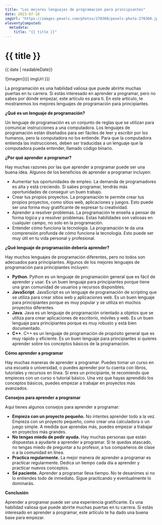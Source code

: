 ```yaml
---
title: "Los mejores lenguajes de programación para principiantes"
date: 2023-07-18
imgUrl: "https://images.pexels.com/photos/270360/pexels-photo-270360.jpeg?auto=compress&cs=tinysrgb&w=1260&h=750&dpr=1"
eleventyComputed:
  metadata:
    title: "{{ title }}"
---
```


# {{ title }}

{{ date | readableDate}}


![imagen]({{ imgUrl }})


La programación es una habilidad valiosa que puede abrirte muchas puertas en tu carrera. Si estás interesado en aprender a programar, pero no sabes por dónde empezar, este artículo es para ti. En este artículo, te mostraremos los mejores lenguajes de programación para principiantes.

**¿Qué es un lenguaje de programación?**

Un lenguaje de programación es un conjunto de reglas que se utilizan para comunicar instrucciones a una computadora. Los lenguajes de programación están diseñados para ser fáciles de leer y escribir por los humanos, pero la computadora no los entiende. Para que la computadora entienda las instrucciones, deben ser traducidas a un lenguaje que la computadora pueda entender, llamado código binario.

**¿Por qué aprender a programar?**

Hay muchas razones por las que aprender a programar puede ser una buena idea. Algunos de los beneficios de aprender a programar incluyen:

* Aumentar tus oportunidades de empleo. La demanda de programadores es alta y está creciendo. Si sabes programar, tendrás más oportunidades de conseguir un buen trabajo.
* Crear tus propios proyectos. La programación te permite crear tus propios proyectos, como sitios web, aplicaciones y juegos. Esto puede ser una forma muy gratificante de expresar tu creatividad.
* Aprender a resolver problemas. La programación te enseña a pensar de forma lógica y a resolver problemas. Estas habilidades son valiosas en cualquier campo, no solo en la programación.
* Entender cómo funciona la tecnología. La programación te da una comprensión profunda de cómo funciona la tecnología. Esto puede ser muy útil en tu vida personal y profesional.

**¿Qué lenguaje de programación debería aprender?**

Hay muchos lenguajes de programación diferentes, pero no todos son adecuados para principiantes. Algunos de los mejores lenguajes de programación para principiantes incluyen:

* **Python**. Python es un lenguaje de programación general que es fácil de aprender y usar. Es un buen lenguaje para principiantes porque tiene una gran comunidad de usuarios y recursos disponibles.
* **JavaScript**. JavaScript es un lenguaje de programación de scripting que se utiliza para crear sitios web y aplicaciones web. Es un buen lenguaje para principiantes porque es muy popular y se utiliza en muchos proyectos diferentes.
* **Java**. Java es un lenguaje de programación orientado a objetos que se utiliza para crear aplicaciones de escritorio, móviles y web. Es un buen lenguaje para principiantes porque es muy robusto y está bien documentado.
* **C++**. C++ es un lenguaje de programación de propósito general que es muy rápido y eficiente. Es un buen lenguaje para principiantes si quieres aprender sobre los conceptos básicos de la programación.

**Cómo aprender a programar**

Hay muchas maneras de aprender a programar. Puedes tomar un curso en una escuela o universidad, o puedes aprender por tu cuenta con libros, tutoriales y recursos en línea. Si eres un principiante, te recomiendo que empieces con un curso o tutorial básico. Una vez que hayas aprendido los conceptos básicos, puedes empezar a trabajar en proyectos más avanzados.

**Consejos para aprender a programar**

Aquí tienes algunos consejos para aprender a programar:

* **Empieza con un proyecto pequeño.** No intentes aprender todo a la vez. Empieza con un proyecto pequeño, como crear una calculadora o un juego simple. A medida que aprendas más, puedes empezar a trabajar en proyectos más grandes.
* **No tengas miedo de pedir ayuda.** Hay muchas personas que están dispuestas a ayudarte a aprender a programar. Si te quedas atascado, no tengas miedo de preguntar a tu profesor, a tus compañeros de clase o a la comunidad en línea.
* **Practica regularmente.** La mejor manera de aprender a programar es practicar regularmente. Dedica un tiempo cada día a aprender y practicar nuevos conceptos.
* **Sé paciente.** Aprender a programar lleva tiempo. No te desanimes si no lo entiendes todo de inmediato. Sigue practicando y eventualmente lo dominarás.

**Conclusión**

Aprender a programar puede ser una experiencia gratificante. Es una habilidad valiosa que puede abrirte muchas puertas en tu carrera. Si estás interesado en aprender a programar, este artículo te ha dado una buena base para empezar.

